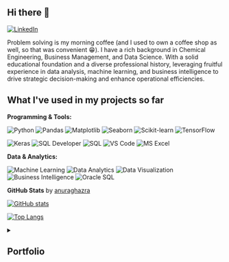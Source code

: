 ## Hi there 👋
[![LinkedIn](https://img.shields.io/badge/-LinkedIn-0A66C2?style=flat-square&logo=linkedin&logoColor=white)](http://br.linkedin.com/pub/gabriel-silva/24/74/907/)

Problem solving is my morning coffee (and I used to own a coffee shop as well, so that was convenient :grin:). I have a rich background in Chemical Engineering, Business Management, and Data Science. With a solid educational foundation and a diverse professional history, leveraging fruitful experience in data analysis, machine learning, and business intelligence to drive strategic decision-making and enhance operational efficiencies.

## What I've used in my projects so far

**Programming & Tools:**

![Python](https://img.shields.io/badge/-Python-3776AB?style=flat-square&logo=python&logoColor=white)
![Pandas](https://img.shields.io/badge/-Pandas-150458?style=flat-square&logo=pandas&logoColor=white)
![Matplotlib](https://img.shields.io/badge/-Matplotlib-3776AB?style=flat-square&logo=python&logoColor=white)
![Seaborn](https://img.shields.io/badge/-Seaborn-3776AB?style=flat-square&logo=python&logoColor=white)
![Scikit-learn](https://img.shields.io/badge/-Scikit--learn-F7931E?style=flat-square&logo=scikit-learn&logoColor=white)
![TensorFlow](https://img.shields.io/badge/-TensorFlow-FF6F00?style=flat-square&logo=tensorflow&logoColor=white)

![Keras](https://img.shields.io/badge/-Keras-D00000?style=flat-square&logo=keras&logoColor=white)
![SQL Developer](https://img.shields.io/badge/-SQL%20Developer-4479A1?style=flat-square&logo=oracle&logoColor=white)
![SQL](https://img.shields.io/badge/-SQL-4479A1?style=flat-square&logo=sql&logoColor=white)
![VS Code](https://img.shields.io/badge/-VS%20Code-007ACC?style=flat-square&logo=visual-studio-code&logoColor=white)
![MS Excel](https://img.shields.io/badge/-MS%20Excel-217346?style=flat-square&logo=microsoft-excel&logoColor=white)

**Data & Analytics:**

![Machine Learning](https://img.shields.io/badge/-Machine%20Learning-FF6F00?style=flat-square&logo=tensorflow&logoColor=white)
![Data Analytics](https://img.shields.io/badge/-Data%20Analytics-007ACC?style=flat-square&logo=microsoft&logoColor=white)
![Data Visualization](https://img.shields.io/badge/-Data%20Visualization-4479A1?style=flat-square&logo=databricks&logoColor=white)
![Business Intelligence](https://img.shields.io/badge/-Business%20Intelligence-F2C811?style=flat-square&logo=power-bi&logoColor=white)
![Oracle SQL](https://img.shields.io/badge/-Oracle%20SQL-FF0000?style=flat-square&logo=oracle&logoColor=white)

**GitHub Stats** by [anuraghazra](https://github.com/anuraghazra)

[![GitHub stats](https://github-readme-stats.vercel.app/api?username=gabbmelo&count_private=true&theme=catppuccin_latte)](https://github.com/anuraghazra/github-readme-stats)


[![Top Langs](https://github-readme-stats.vercel.app/api/top-langs/?username=gabbmelo&theme=catppuccin_latte)](https://github.com/anuraghazra/github-readme-stats)

<details> <summary><h2>Portfolio</h2></summary>
 
- [**Building and Feeding a Star Schema Database:**](https://github.com/gabbmelo/NewsletterAnaliseMPE)
  - Developed a star schema database for sales data analysis in SQL Developer.
  - Documented the project in a weekly newsletter on a professional network.

- [**Predicting Add-On Sales Recommendations Using Machine Learning:**](https://github.com/gabbmelo/BonusBandejas)
  - Developed an add-on sales model for a coffee shop, applying comprehensive data analysis and machine learning.
  - Evaluated and validated predictive performance of different models to increase operational revenue.

- [**Transfer Learning Project:**](https://github.com/gabbmelo/transfer-learning-colab/tree/main)
  - Applied transfer learning techniques to a deep learning model using Python in a Google Colab environment.
  - Used an ImageNet dataset to classify images of cats and dogs, showcasing the effectiveness of transfer learning.
  - Demonstrated how to replace the dataset with custom images, such as personal photos, to adapt the model to new classification tasks.
</details>
